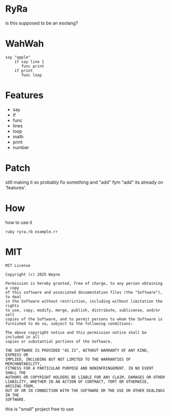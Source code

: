 # RyRa
is this supposed to be an esolang?

# WahWah

```
say "apple"
    if say line 1
       func print
    if print
       func loop
```

# Features

- say
- if
- func
- lines
- loop
- math
- print
- number

# Patch
still making it so probably fix something and "add" fym "add" its already on 'features'.

# How
how to use it
```
ruby ryra.rb example.rr
```

# MIT
```
MIT License

Copyright (c) 2025 Wayne

Permission is hereby granted, free of charge, to any person obtaining a copy
of this software and associated documentation files (the "Software"), to deal
in the Software without restriction, including without limitation the rights
to use, copy, modify, merge, publish, distribute, sublicense, and/or sell
copies of the Software, and to permit persons to whom the Software is
furnished to do so, subject to the following conditions:

The above copyright notice and this permission notice shall be included in all
copies or substantial portions of the Software.

THE SOFTWARE IS PROVIDED "AS IS", WITHOUT WARRANTY OF ANY KIND, EXPRESS OR
IMPLIED, INCLUDING BUT NOT LIMITED TO THE WARRANTIES OF MERCHANTABILITY,
FITNESS FOR A PARTICULAR PURPOSE AND NONINFRINGEMENT. IN NO EVENT SHALL THE
AUTHORS OR COPYRIGHT HOLDERS BE LIABLE FOR ANY CLAIM, DAMAGES OR OTHER
LIABILITY, WHETHER IN AN ACTION OF CONTRACT, TORT OR OTHERWISE, ARISING FROM,
OUT OF OR IN CONNECTION WITH THE SOFTWARE OR THE USE OR OTHER DEALINGS IN THE
SOFTWARE.
```

this is "small" project free to use
